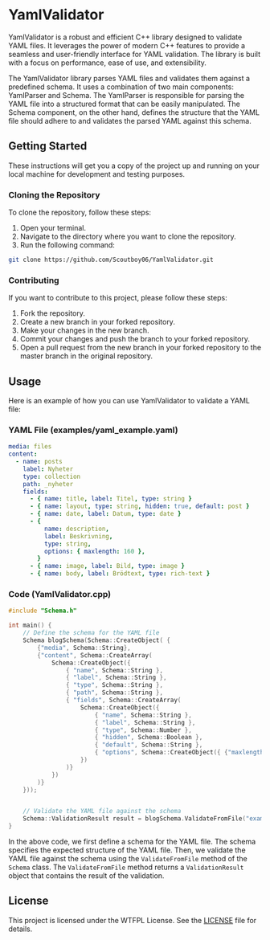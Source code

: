 # YamlValidator

YamlValidator is a robust and efficient C++ library designed to validate YAML files. It leverages the power of modern C++ features to provide a seamless and user-friendly interface for YAML validation. The library is built with a focus on performance, ease of use, and extensibility.

The YamlValidator library parses YAML files and validates them against a predefined schema. It uses a combination of two main components: YamlParser and Schema. The YamlParser is responsible for parsing the YAML file into a structured format that can be easily manipulated. The Schema component, on the other hand, defines the structure that the YAML file should adhere to and validates the parsed YAML against this schema.

## Getting Started

These instructions will get you a copy of the project up and running on your local machine for development and testing purposes.

### Cloning the Repository

To clone the repository, follow these steps:

1. Open your terminal.
2. Navigate to the directory where you want to clone the repository.
3. Run the following command:

```bash
git clone https://github.com/Scoutboy06/YamlValidator.git
```

### Contributing

If you want to contribute to this project, please follow these steps:

1. Fork the repository.
2. Create a new branch in your forked repository.
3. Make your changes in the new branch.
4. Commit your changes and push the branch to your forked repository.
5. Open a pull request from the new branch in your forked repository to the master branch in the original repository.

## Usage

Here is an example of how you can use YamlValidator to validate a YAML file:

### YAML File (examples/yaml_example.yaml)

```yaml
media: files
content:
  - name: posts
    label: Nyheter
    type: collection
    path: _nyheter
    fields:
      - { name: title, label: Titel, type: string }
      - { name: layout, type: string, hidden: true, default: post }
      - { name: date, label: Datum, type: date }
      - {
          name: description,
          label: Beskrivning,
          type: string,
          options: { maxlength: 160 },
        }
      - { name: image, label: Bild, type: image }
      - { name: body, label: Brödtext, type: rich-text }
```

### Code (YamlValidator.cpp)

```cpp
#include "Schema.h"

int main() {
    // Define the schema for the YAML file
    Schema blogSchema(Schema::CreateObject( {
        {"media", Schema::String},
        {"content", Schema::CreateArray(
            Schema::CreateObject({
                { "name", Schema::String },
                { "label", Schema::String },
                { "type", Schema::String },
                { "path", Schema::String },
                { "fields", Schema::CreateArray(
                    Schema::CreateObject({
                        { "name", Schema::String },
                        { "label", Schema::String },
                        { "type", Schema::Number },
                        { "hidden", Schema::Boolean },
                        { "default", Schema::String },
                        { "options", Schema::CreateObject({ {"maxlength", Schema::Number} }) },
                    })
                )}
            })
        )}
    }));


    // Validate the YAML file against the schema
    Schema::ValidationResult result = blogSchema.ValidateFromFile("examples/yaml_example.yaml");
}
```

In the above code, we first define a schema for the YAML file. The schema specifies the expected structure of the YAML file. Then, we validate the YAML file against the schema using the `ValidateFromFile` method of the `Schema` class. The `ValidateFromFile` method returns a `ValidationResult` object that contains the result of the validation.

## License

This project is licensed under the WTFPL License. See the [LICENSE](LICENSE.txt) file for details.
